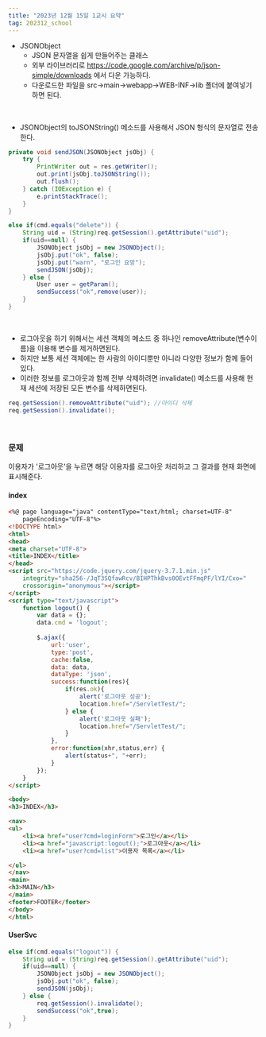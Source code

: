 ```yaml
---
title: "2023년 12월 15일 1교시 요약"
tag: 202312_school
---
```


- JSONObject
  - JSON 문자열을 쉽게 만들어주는 클래스
  - 외부 라이브러리로 https://code.google.com/archive/p/json-simple/downloads 에서 다운 가능하다.
  - 다운로드한 파일을 src->main->webapp->WEB-INF->lib 폴더에 붙여넣기 하면 된다.

<br>

- JSONObject의 toJSONString() 메소드를 사용해서 JSON 형식의 문자열로 전송한다.

```java
private void sendJSON(JSONObject jsObj) {
    try {
        PrintWriter out = res.getWriter();
        out.print(jsObj.toJSONString());
        out.flush();
    } catch (IOException e) {
        e.printStackTrace();
    }
}

else if(cmd.equals("delete")) {
    String uid = (String)req.getSession().getAttribute("uid");
    if(uid==null) {
        JSONObject jsObj = new JSONObject();
        jsObj.put("ok", false);
        jsObj.put("warn", "로그인 요망");
        sendJSON(jsObj);
    } else {
        User user = getParam();
        sendSuccess("ok",remove(user));
    }
}
```

<br>

- 로그아웃을 하기 위해서는 세션 객체의 메소드 중 하나인 removeAttribute(변수이름)을 이용해 변수를 제거하면된다. 
- 하지만 보통 세션 객체에는 한 사람의 아이디뿐만 아니라 다양한 정보가 함께 들어있다. 
- 이러한 정보를 로그아웃과 함께 전부 삭제하려면 invalidate() 메소드를 사용해 현재 세션에 저장된 모든 변수를 삭제하면된다. 

```java
req.getSession().removeAttribute("uid"); //아이디 삭제
req.getSession().invalidate();
```

<br>

### 문제

이용자가 '로그아웃'을 누르면 해당 이용자를 로그아웃 처리하고 그 결과를 현재 화면에 표시해준다. 

#### index

```html
<%@ page language="java" contentType="text/html; charset=UTF-8"
    pageEncoding="UTF-8"%>
<!DOCTYPE html>
<html>
<head>
<meta charset="UTF-8">
<title>INDEX</title>
</head>
<script src="https://code.jquery.com/jquery-3.7.1.min.js"
	integrity="sha256-/JqT3SQfawRcv/BIHPThkBvs0OEvtFFmqPF/lYI/Cxo="
	crossorigin="anonymous"></script>
</script>
<script type="text/javascript">
	function logout() {
		var data = {};
		data.cmd = 'logout';
		
		$.ajax({
			url:'user',
			type:'post',
			cache:false,
			data: data,
			dataType: 'json',
			success:function(res){
				if(res.ok){
					alert('로그아웃 성공');
					location.href="/ServletTest/";
				} else {
					alert('로그아웃 실패');
					location.href="/ServletTest/";
				}
			},
			error:function(xhr,status,err) {
				alert(status+", "+err);
			}			
		});
	}
</script>

<body>
<h3>INDEX</h3>

<nav>
<ul>
	<li><a href="user?cmd=loginForm">로그인</a></li>
	<li><a href="javascript:logout();">로그아웃</a></li>
	<li><a href="user?cmd=list">이용자 목록</a></li>

</ul>
</nav>
<main>
<h3>MAIN</h3>
</main>
<footer>FOOTER</footer>
</body>
</html>
```

#### UserSvc

```java
else if(cmd.equals("logout")) {
    String uid = (String)req.getSession().getAttribute("uid");
    if(uid==null) {
        JSONObject jsObj = new JSONObject();
        jsObj.put("ok", false);
        sendJSON(jsObj);
    } else {
        req.getSession().invalidate();
        sendSuccess("ok",true);
    }
}
```